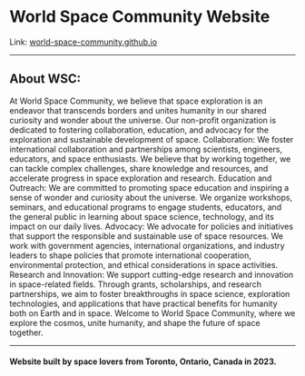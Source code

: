 # World Space Community Website

Link: [world-space-community.github.io](world-space-community.github.io)

---

## About WSC: 

At World Space Community, we believe that space exploration is an endeavor that transcends borders and unites humanity in our shared curiosity and wonder about the universe. Our non-profit organization is dedicated to fostering collaboration, education, and advocacy for the exploration and sustainable development of space. Collaboration: We foster international collaboration and partnerships among scientists, engineers, educators, and space enthusiasts. We believe that by working together, we can tackle complex challenges, share knowledge and resources, and accelerate progress in space exploration and research. Education and Outreach: We are committed to promoting space education and inspiring a sense of wonder and curiosity about the universe. We organize workshops, seminars, and educational programs to engage students, educators, and the general public in learning about space science, technology, and its impact on our daily lives. Advocacy: We advocate for policies and initiatives that support the responsible and sustainable use of space resources. We work with government agencies, international organizations, and industry leaders to shape policies that promote international cooperation, environmental protection, and ethical considerations in space activities. Research and Innovation: We support cutting-edge research and innovation in space-related fields. Through grants, scholarships, and research partnerships, we aim to foster breakthroughs in space science, exploration technologies, and applications that have practical benefits for humanity both on Earth and in space. Welcome to World Space Community, where we explore the cosmos, unite humanity, and shape the future of space together.

---- 

#### Website built by space lovers from Toronto, Ontario, Canada in 2023. 